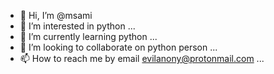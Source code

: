 - 👋 Hi, I’m @msami
- 👀 I’m interested in python ...
- 🌱 I’m currently learning python ...
- 💞️ I’m looking to collaborate on python person ...
- 📫 How to reach me by email evilanony@protonmail.com ...

<!---
evilmarkhors/evilmarkhors is a ✨ special ✨ repository because its `README.md` (this file) appears on your GitHub profile.
You can click the Preview link to take a look at your changes.
--->
